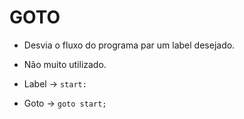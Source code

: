 # GOTO

* Desvia o fluxo do programa par um label desejado.
* Não muito utilizado.

* Label -> `start:`
* Goto -> `goto start;`